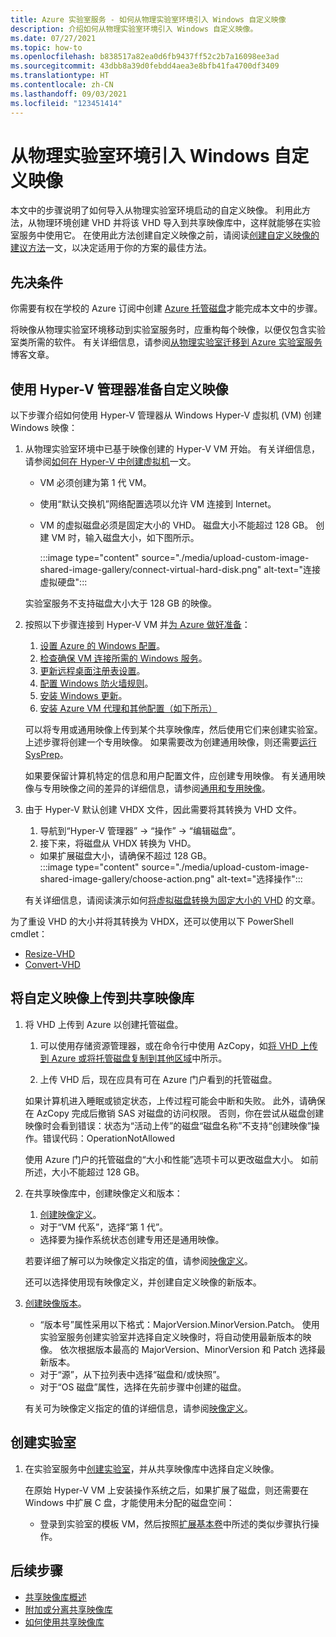 ```yaml
---
title: Azure 实验室服务 - 如何从物理实验室环境引入 Windows 自定义映像
description: 介绍如何从物理实验室环境引入 Windows 自定义映像。
ms.date: 07/27/2021
ms.topic: how-to
ms.openlocfilehash: b838517a82ea0d6fb9437ff52c2b7a16098ee3ad
ms.sourcegitcommit: 43dbb8a39d0febdd4aea3e8bfb41fa4700df3409
ms.translationtype: HT
ms.contentlocale: zh-CN
ms.lasthandoff: 09/03/2021
ms.locfileid: "123451414"
---
```

# <a name="bring-a-windows-custom-image-from-a-physical-lab-environment"></a>从物理实验室环境引入 Windows 自定义映像

本文中的步骤说明了如何导入从物理实验室环境启动的自定义映像。  利用此方法，从物理环境创建 VHD 并将该 VHD 导入到共享映像库中，这样就能够在实验室服务中使用它。  在使用此方法创建自定义映像之前，请阅读[创建自定义映像的建议方法](approaches-for-custom-image-creation.md)一文，以决定适用于你的方案的最佳方法。

## <a name="prerequisites"></a>先决条件

你需要有权在学校的 Azure 订阅中创建 [Azure 托管磁盘](../virtual-machines/managed-disks-overview.md)才能完成本文中的步骤。

将映像从物理实验室环境移动到实验室服务时，应重构每个映像，以便仅包含实验室类所需的软件。  有关详细信息，请参阅[从物理实验室迁移到 Azure 实验室服务](https://techcommunity.microsoft.com/t5/azure-lab-services/moving-from-a-physical-lab-to-azure-lab-services/ba-p/1654931)博客文章。

## <a name="prepare-a-custom-image-using-hyper-v-manager"></a>使用 Hyper-V 管理器准备自定义映像

以下步骤介绍如何使用 Hyper-V 管理器从 Windows Hyper-V 虚拟机 (VM) 创建 Windows 映像：

1. 从物理实验室环境中已基于映像创建的 Hyper-V VM 开始。  有关详细信息，请参阅[如何在 Hyper-V 中创建虚拟机](/windows-server/virtualization/hyper-v/get-started/create-a-virtual-machine-in-hyper-v)一文。
    -   VM 必须创建为第 1 代 VM。
    -   使用“默认交换机”网络配置选项以允许 VM 连接到 Internet。
    -   VM 的虚拟磁盘必须是固定大小的 VHD。  磁盘大小不能超过 128 GB。 创建 VM 时，输入磁盘大小，如下图所示。
       
        :::image type="content" source="./media/upload-custom-image-shared-image-gallery/connect-virtual-hard-disk.png" alt-text="连接虚拟硬盘":::

    实验室服务不支持磁盘大小大于 128 GB 的映像。 
   
1. 按照以下步骤连接到 Hyper-V VM 并[为 Azure 做好准备](../virtual-machines/windows/prepare-for-upload-vhd-image.md)：
    1. [设置 Azure 的 Windows 配置](../virtual-machines/windows/prepare-for-upload-vhd-image.md#set-windows-configurations-for-azure)。
    1. [检查确保 VM 连接所需的 Windows 服务](../virtual-machines/windows/prepare-for-upload-vhd-image.md#check-the-windows-services)。
    1. [更新远程桌面注册表设置](../virtual-machines/windows/prepare-for-upload-vhd-image.md#update-remote-desktop-registry-settings)。
    1. [配置 Windows 防火墙规则](../virtual-machines/windows/prepare-for-upload-vhd-image.md#configure-windows-firewall-rules)。
    1. [安装 Windows 更新](../virtual-machines/windows/prepare-for-upload-vhd-image.md)。
    1. [安装 Azure VM 代理和其他配置（如下所示）](../virtual-machines/windows/prepare-for-upload-vhd-image.md#complete-the-recommended-configurations) 
        
    可以将专用或通用映像上传到某个共享映像库，然后使用它们来创建实验室。  上述步骤将创建一个专用映像。 如果需要改为创建通用映像，则还需要[运行 SysPrep](../virtual-machines/windows/prepare-for-upload-vhd-image.md#determine-when-to-use-sysprep)。  

    如果要保留计算机特定的信息和用户配置文件，应创建专用映像。  有关通用映像与专用映像之间的差异的详细信息，请参阅[通用和专用映像](../virtual-machines/shared-image-galleries.md#generalized-and-specialized-images)。

1. 由于 Hyper-V 默认创建 VHDX 文件，因此需要将其转换为 VHD 文件。
    1. 导航到“Hyper-V 管理器” -> “操作” -> “编辑磁盘”。
    1. 接下来，将磁盘从 VHDX 转换为 VHD。  
     - 如果扩展磁盘大小，请确保不超过 128 GB。        
        :::image type="content" source="./media/upload-custom-image-shared-image-gallery/choose-action.png" alt-text="选择操作":::   

    有关详细信息，请阅读演示如何[将虚拟磁盘转换为固定大小的 VHD](../virtual-machines/windows/prepare-for-upload-vhd-image.md#convert-the-virtual-disk-to-a-fixed-size-vhd) 的文章。

为了重设 VHD 的大小并将其转换为 VHDX，还可以使用以下 PowerShell cmdlet：
- [Resize-VHD](/powershell/module/hyper-v/resize-vhd?view=windowsserver2019-ps)
- [Convert-VHD](/powershell/module/hyper-v/convert-vhd?view=windowsserver2019-ps)

## <a name="upload-the-custom-image-to-a-shared-image-gallery"></a>将自定义映像上传到共享映像库

1. 将 VHD 上传到 Azure 以创建托管磁盘。
    1. 可以使用存储资源管理器，或在命令行中使用 AzCopy，如[将 VHD 上传到 Azure 或将托管磁盘复制到其他区域](../virtual-machines/windows/disks-upload-vhd-to-managed-disk-powershell.md)中所示。        

    1. 上传 VHD 后，现在应具有可在 Azure 门户看到的托管磁盘。 
    
    如果计算机进入睡眠或锁定状态，上传过程可能会中断和失败。  此外，请确保在 AzCopy 完成后撤销 SAS 对磁盘的访问权限。  否则，你在尝试从磁盘创建映像时会看到错误：状态为“活动上传”的磁盘“磁盘名称”不支持“创建映像”操作。错误代码：OperationNotAllowed
    
    使用 Azure 门户的托管磁盘的“大小和性能”选项卡可以更改磁盘大小。 如前所述，大小不能超过 128 GB。

1. 在共享映像库中，创建映像定义和版本：
    1. [创建映像定义](../virtual-machines/image-version.md)。  
     - 对于“VM 代系”，选择“第 1 代”。
     - 选择要为操作系统状态创建专用还是通用映像。
     
    若要详细了解可以为映像定义指定的值，请参阅[映像定义](../virtual-machines/shared-image-galleries.md#image-definitions)。 
    
    还可以选择使用现有映像定义，并创建自定义映像的新版本。
    
1. [创建映像版本](../virtual-machines/image-version.md)。
    - “版本号”属性采用以下格式：MajorVersion.MinorVersion.Patch。   使用实验室服务创建实验室并选择自定义映像时，将自动使用最新版本的映像。  依次根据版本最高的 MajorVersion、MinorVersion 和 Patch 选择最新版本。
    - 对于“源”，从下拉列表中选择“磁盘和/或快照”。
    - 对于“OS 磁盘”属性，选择在先前步骤中创建的磁盘。
    
    有关可为映像定义指定的值的详细信息，请参阅[映像定义](../virtual-machines/shared-image-galleries.md#image-versions)。 

## <a name="create-a-lab"></a>创建实验室

1. 在实验室服务中[创建实验室](tutorial-setup-classroom-lab.md)，并从共享映像库中选择自定义映像。

    在原始 Hyper-V VM 上安装操作系统之后，如果扩展了磁盘，则还需要在 Windows 中扩展 C 盘，才能使用未分配的磁盘空间：      
    - 登录到实验室的模板 VM，然后按照[扩展基本卷](/windows-server/storage/disk-management/extend-a-basic-volume)中所述的类似步骤执行操作。

## <a name="next-steps"></a>后续步骤

* [共享映像库概述](../virtual-machines/shared-image-galleries.md)
* [附加或分离共享映像库](how-to-attach-detach-shared-image-gallery.md)
* [如何使用共享映像库](how-to-use-shared-image-gallery.md)